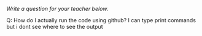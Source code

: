 _Write a question for your teacher below._

Q: How do I actually run the code using github? I can type print commands but i dont see where to see the output
